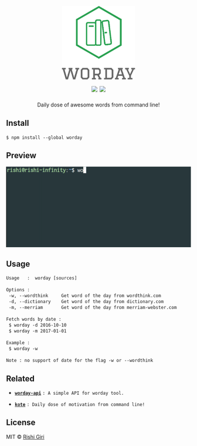<h1 align="center">
<br>
	<br>
	<img src="https://raw.githubusercontent.com/rishigiridotcom/rishigiri.com/cabd091573c174eeb661524f71ef038befca169b/github/worday.png" width="200" height="200">
	<br>
    <img src="https://img.shields.io/badge/code_style-XO-5ed9c7.svg">
    <img src="https://travis-ci.org/CodeDotJS/worday.svg?branch=master">
<br>
</h1>

<p align="center">Daily dose of awesome words from command line!</p>

## Install
```
$ npm install --global worday
```

## Preview

<p align="center">
<img src="https://raw.githubusercontent.com/rishigiridotcom/rishigiri.com/343c7d741f44b64cb8e4bbe4ff7fc3511499f432/github/worday-gif-git.gif">
</p>

## Usage

```
Usage   :  worday [sources]

Options :
 -w, --wordthink     Get word of the day from wordthink.com
 -d, --dictionary    Get word of the day from dictionary.com
 -m, --merriam       Get word of the day from merriam-webster.com

Fetch words by date :
 $ worday -d 2016-10-10
 $ worday -m 2017-01-01

Example :
 $ worday -w

Note : no support of date for the flag -w or --wordthink
```

## Related
- __[`worday-api`](https://github.com/codedotjs/worday-api)__ `: A simple API for worday tool.`

- __[`kote`](https://github.com/CodeDotJS/kote)__ `: Daily dose of motivation from command line!`

## License

MIT &copy; [Rishi Giri](http://codedotjs.github.io)
